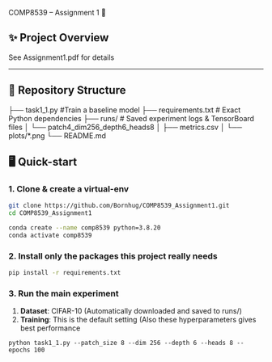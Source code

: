 COMP8539 – Assignment 1 🚀

## ✨ Project Overview

See Assignment1.pdf for details

---

## 📂 Repository Structure

├── task1\_1.py                 #Train a baseline model
├── requirements.txt           # Exact Python dependencies
├── runs/                      # Saved experiment logs & TensorBoard files
│   └── patch4\_dim256\_depth6\_heads8
│       ├── metrics.csv
│       └── plots/\*.png
└── README.md

## 🖥️ Quick-start

### 1. Clone & create a virtual-env

```bash
git clone https://github.com/Bornhug/COMP8539_Assignment1.git
cd COMP8539_Assignment1

conda create --name comp8539 python=3.8.20
conda activate comp8539
```

### 2. Install only the packages this project really needs

```bash
pip install -r requirements.txt  
```

### 3. Run the main experiment

1. **Dataset**:
   CIFAR-10 (Automatically downloaded and saved to runs/)
2. **Training**:
   This is the default setting (Also these hyperparameters gives best performance

```
python task1_1.py --patch_size 8 --dim 256 --depth 6 --heads 8 --epochs 100
```
